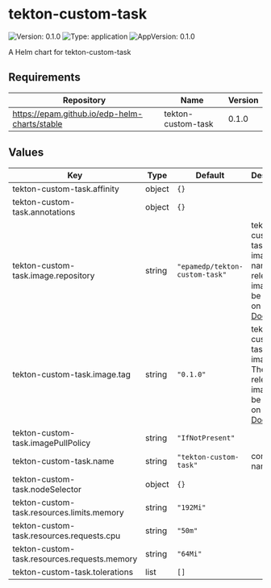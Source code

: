 # tekton-custom-task

![Version: 0.1.0](https://img.shields.io/badge/Version-0.1.0-informational?style=flat-square) ![Type: application](https://img.shields.io/badge/Type-application-informational?style=flat-square) ![AppVersion: 0.1.0](https://img.shields.io/badge/AppVersion-0.1.0-informational?style=flat-square)

A Helm chart for tekton-custom-task

## Requirements

| Repository | Name | Version |
|------------|------|---------|
| https://epam.github.io/edp-helm-charts/stable | tekton-custom-task | 0.1.0 |

## Values

| Key | Type | Default | Description |
|-----|------|---------|-------------|
| tekton-custom-task.affinity | object | `{}` |  |
| tekton-custom-task.annotations | object | `{}` |  |
| tekton-custom-task.image.repository | string | `"epamedp/tekton-custom-task"` | tekton-custom-task Docker image name. The released image can be found on [Dockerhub](https://hub.docker.com/r/epamedp/tekton-custom-task) |
| tekton-custom-task.image.tag | string | `"0.1.0"` | tekton-custom-task Docker image tag. The released image can be found on [Dockerhub](https://hub.docker.com/r/epamedp/tekton-custom-task) |
| tekton-custom-task.imagePullPolicy | string | `"IfNotPresent"` |  |
| tekton-custom-task.name | string | `"tekton-custom-task"` | component name |
| tekton-custom-task.nodeSelector | object | `{}` |  |
| tekton-custom-task.resources.limits.memory | string | `"192Mi"` |  |
| tekton-custom-task.resources.requests.cpu | string | `"50m"` |  |
| tekton-custom-task.resources.requests.memory | string | `"64Mi"` |  |
| tekton-custom-task.tolerations | list | `[]` |  |

